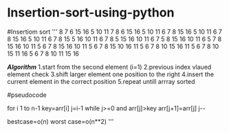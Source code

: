 # Insertion-sort-using-python

#Insertiom sort
'''
8 7 6 15 16 5 10 11
7 8 6 15 16 5 10 11
6 7 8 15 16 5 10 11
6 7 8 15 16 5 10 11
6 7 8 15 5 16 10 11
6 7 8 5 15 16 10 11
6 7 5 8 15 16 10 11
6 5 7 8 15 16 10 11
5 6 7 8 15 16 10 11
5 6 7 8 15 10 16 11
5 6 7 8 10 15 16 11
5 6 7 8 10 15 11 16
5 6 7 8 10 11 15 16

*****Algorithm*****
1.start from the second element (i=1)
2.previous index vlaued element check 
3.shift larger element one position to the right
4.insert the current element in the correct position
5.repeat untill arrray sorted

#pseudocode

for i 1 to n-1
key=arr[i]
j=i-1
while j>=0 and arr[j]>key
arr[j+1]=arr[j]
j--

bestcase=o(n)
worst case=o(n**2)
'''
